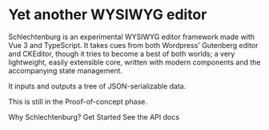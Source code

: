 <script setup>
import { withBase } from 'vitepress';
import ExampleEditor from './ExampleEditor';
</script>

# Yet another WYSIWYG editor

Schlechtenburg is an experimental WYSIWYG editor framework made with Vue 3 and TypeScript. It takes cues from both Wordpress' Gutenberg editor and CKEditor, though it tries to become a best of both worlds; a very lightweight, easily extensible core, written with modern components and the accompanying state management.

It inputs and outputs a tree of JSON-serializable data.

This is still in the Proof-of-concept phase.

<div class="cta-row">
  <a :href="withBase('/guide/why')" class="button button_cta">Why Schlechtenburg?</a>
  <a :href="withBase('guide/introduction')" class="button">Get Started</a>
  <a :href="withBase('api')" class="button">See the API docs</a>
</div>

<ExampleEditor></ExampleEditor>
